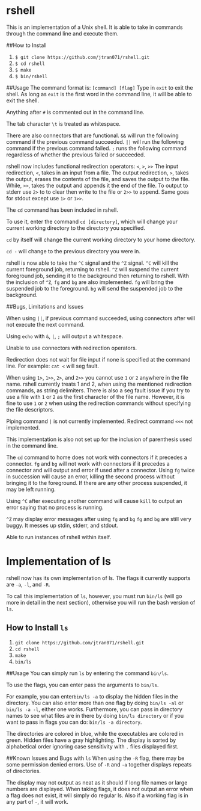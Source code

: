 # rshell

This is an implementation of a Unix shell. It is able to take in 
commands through the command line and execute them.

##How to Install

1. `$ git clone https://github.com/jtran071/rshell.git`
2. `$ cd rshell`
3. `$ make`
4. `$ bin/rshell`

##Usage
The command format is: `[command] [flag]`
Type in `exit` to exit the shell. As long as `exit` is the first word in
the command line, it will be able to exit the shell.

Anything after `#` is commented out in the command line.

The tab character `\t` is treated as whitespace.

There are also connectors that are functional.
`&&` will run the following command if the previous command succeeded.
`||` will run the following command if the previous command failed.
`;` runs the following command regardless of whether the previous
failed or succeeded.

rshell now includes functional redirection operators: `<`, `>`, `>>`
The input redirection, `<`, takes in an input from a file.
The output redirection, `>`, takes the output, erases the contents of the file,
and saves the output to the file. While, `>>`, takes the output and appends it the end of the file.
To output to stderr use `2>` to to clear then write to the file or `2>>` to append.
Same goes for stdout except use `1>` or `1>>`.

The `cd` command has been included in rshell.

To use it, enter the command `cd [directory]`, which will change your current
working directory to the directory you specified.

`cd` by itself will change the current working directory to your home directory.

`cd -` will change to the previous directory you were in.

rshell is now able to take the `^C` signal and the `^Z` signal.
`^C` will kill the current foreground job, returning to rshell.
`^Z` will suspend the current foreground job, sending it to the background then returning to rshell.
With the inclusion of `^Z`, `fg` and `bg` are also implemented.
`fg` will bring the suspended job to the foreground.
`bg` will send the suspended job to the background.

##Bugs, Limitations and Issues

When using `||`, if previous command succeeded, using connectors after will not execute the next command.

Using `echo` with `&`, `|`, `;` will output a whitespace. 

Unable to use connectors with redirection operators.

Redirection does not wait for file input if none is specified at
the command line. 
For example: `cat <` will seg fault.

When using `1>`, `1>>`, `2>`, and `2>>` you cannot use `1` or `2` anywhere
in the file name. rshell currently treats 1 and 2, when using the mentioned
redirection commands, as string delimiters. 
There is also a seg fault issue if you try to use a file with `1` or `2` as the first
character of the file name. 
However, it is fine to use `1` or `2` when using the redirection commands without specifying the file descriptors. 

Piping command `|` is not currently implemented.
Redirect command `<<<` not implemented.

This implementation is also not set up for the inclusion of parenthesis
used in the command line.

The `cd` command to home does not work with connectors if it precedes a connector.
`fg` and `bg` will not work with connectors if it precedes a connector and will output and error
if used after a connector.
Using `fg` twice in succession will cause an error, killing the second process without bringing it to
the foreground. If there are any other process suspended, it may be left running.

Using `^C` after executing another command will cause `kill` to output an error saying that no process is running.

`^Z` may display error messages after using `fg` and `bg`
`fg` and `bg` are still very buggy. It messes up stdin, stderr, and stdout.

Able to run instances of rshell within itself.

# Implementation of ls

rshell now has its own implementation of ls. The flags it currently supports
are `-a`, `-l`, and `-R`.

To call this implementation of `ls`, however, you must run `bin/ls` (will go
more in detail in the next section), otherwise you will run the bash version
of `ls`.


## How to Install `ls`

1. `git clone https://github.com/jtran071/rshell.git`
2. `cd rshell`
3. `make`
4. `bin/ls`

##Usage
You can simply run `ls` by entering the command `bin/ls`. 

To use the flags, you can enter pass the arguments to `bin/ls`.

For example, you can enter`bin/ls -a` to display the hidden files in the directory. 
You can also enter more than one flag by doing `bin/ls -al` or `bin/ls -a -l`, either one works.
Furthermore, you can pass in directory names to see what 
files are in there by doing `bin/ls directory` or if you want to pass
in flags you can do: `bin/ls -a directory`.

The directories are colored in blue, while the executables are colored
in green.
Hidden files have a gray highlighting. 
The display is sorted by alphabetical order ignoring case sensitivity
with `.` files displayed first.


##Known Issues and Bugs with `ls`
When using the `-R` flag, there may be some permission denied errors.
Use of `-R` and `-a` together displays repeats of directories.

The display may not output as neat as it should if long file names or large numbers are displayed. 
When taking flags, it does not output an error when a flag does not exist,
it will simply do regular ls. 
Also if a working flag is in any part of `-`, it will work.
